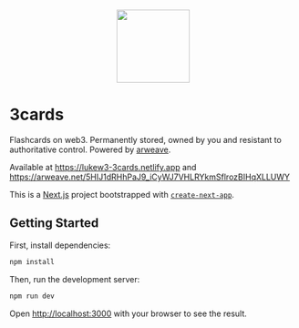 <br>
<p align="center">
  <a href="https://lukew3-3cards.netlify.app">
    <img src="https://user-images.githubusercontent.com/47042841/179059165-24a274d4-9262-4709-a702-22df7101ea93.svg" height="128">
  </a>
</p>

# 3cards

Flashcards on web3. Permanently stored, owned by you and resistant to authoritative control. Powered by [arweave](https://www.arweave.org/). 

Available at
https://lukew3-3cards.netlify.app and
https://arweave.net/5HIJ1dRHhPaJ9_iCyWJ7VHLRYkmSflrozBIHqXLLUWY

This is a [Next.js](https://nextjs.org/) project bootstrapped with [`create-next-app`](https://github.com/vercel/next.js/tree/canary/packages/create-next-app).

## Getting Started

First, install dependencies:
```bash
npm install
```

Then, run the development server:
```bash
npm run dev
```

Open [http://localhost:3000](http://localhost:3000) with your browser to see the result.
